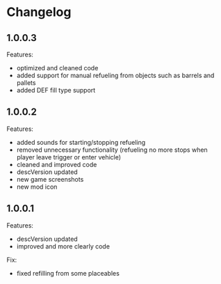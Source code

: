 # Changelog

## 1.0.0.3

Features:

- optimized and cleaned code
- added support for manual refueling from objects such as barrels and pallets
- added DEF fill type support

## 1.0.0.2

Features:

- added sounds for starting/stopping refueling
- removed unnecessary functionality (refueling no more stops when player leave trigger or enter vehicle)
- cleaned and improved code
- descVersion updated
- new game screenshots
- new mod icon

## 1.0.0.1

Features:

- descVersion updated
- improved and more clearly code

Fix:

- fixed refilling from some placeables